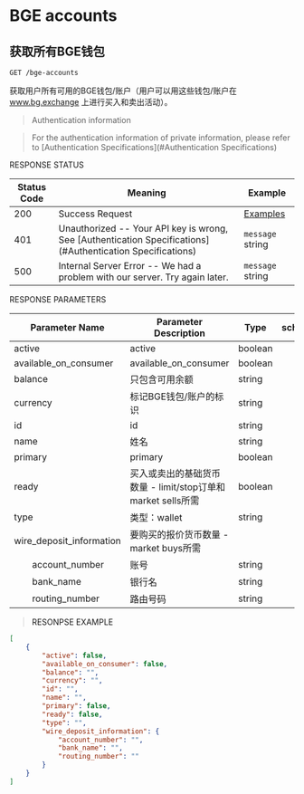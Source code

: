 # BGE accounts

## 获取所有BGE钱包

<code>GET /bge-accounts</code>

获取用户所有可用的BGE钱包/账户（用户可以用这些钱包/账户在 www.bg.exchange 上进行买入和卖出活动）。

> Authentication information 

> For the authentication information of private information, please refer to [Authentication Specifications](#Authentication Specifications)

<aside>
RESPONSE STATUS
</aside>

Status Code | Meaning | Example
---------- | ------- | --------
200 | Success Request | [Examples](#ResonpseExample1)
401 | Unauthorized -- Your API key is wrong, See [Authentication Specifications](#Authentication Specifications) | <code>message</code> string
500 | Internal Server Error -- We had a problem with our server. Try again later. | <code>message</code> string

<aside>
RESPONSE PARAMETERS
</aside>

| Parameter Name | Parameter Description | Type | schema |
| -------- | -------- | ----- |----- | 
|active|active|boolean||
|available_on_consumer|available_on_consumer|boolean||
|balance|只包含可用余额|string||
|currency|标记BGE钱包/账户的标识|string||
|id|id|string||
|name|姓名|string||
|primary|primary|boolean||
|ready|买入或卖出的基础货币数量 - limit/stop订单和market sells所需|boolean||
|type|类型：wallet|string||
|wire_deposit_information|要购买的报价货币数量 - market buys所需|||
|&emsp;&emsp;account_number|账号|string||
|&emsp;&emsp;bank_name|银行名|string||
|&emsp;&emsp;routing_number|路由号码|string||

> <a name="ResonpseExample">RESONPSE EXAMPLE</a>

```json
[
	{
		"active": false,
		"available_on_consumer": false,
		"balance": "",
		"currency": "",
		"id": "",
		"name": "",
		"primary": false,
		"ready": false,
		"type": "",
		"wire_deposit_information": {
			"account_number": "",
			"bank_name": "",
			"routing_number": ""
		}
	}
]
```

